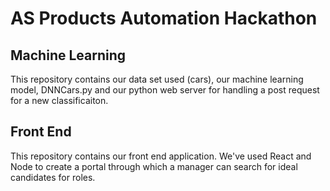 # AS Products Automation Hackathon

## Machine Learning
This repository contains our data set used (cars), our machine learning model, DNNCars.py and our python web server for handling a post request for a new classificaiton. 

## Front End
This repository contains our front end application. We've used React and Node to create a portal through which a manager can search for ideal candidates for roles.

